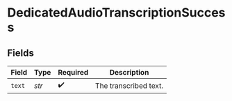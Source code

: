 # DedicatedAudioTranscriptionSuccess


## Fields

| Field                 | Type                  | Required              | Description           |
| --------------------- | --------------------- | --------------------- | --------------------- |
| `text`                | *str*                 | :heavy_check_mark:    | The transcribed text. |